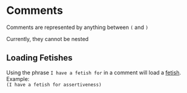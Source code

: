 # Comments
Comments are represented by anything between `(` and `)`  

Currently, they cannot be nested  
## Loading Fetishes
Using the phrase `I have a fetish for` in a comment will load a [fetish](fetishes.md). Example:  
`(I have a fetish for assertiveness)`

